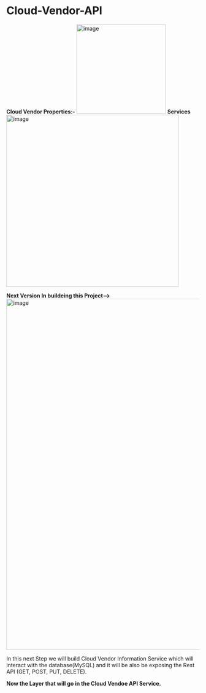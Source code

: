 # Cloud-Vendor-API

  **Cloud Vendor Properties:-**
    <img width="233" alt="image" src="https://github.com/user-attachments/assets/12990e64-f5d5-4915-af04-35f03785f2c7" />
  **Services**
<img width="449" alt="image" src="https://github.com/user-attachments/assets/e3761432-15f5-4106-adb4-d940db95491e" />



**Next Version In buildeing this Project-->**
<img width="916" alt="image" src="https://github.com/user-attachments/assets/c03f28d1-5bbe-49f9-9d4d-83174dafa8ca" />

In this next Step we will build Cloud Vendor Information Service which will interact with the database(MySQL) and it will be also be exposing the Rest API (GET, POST, PUT, DELETE). 

**Now the Layer that will go in the Cloud Vendoe API Service.**

